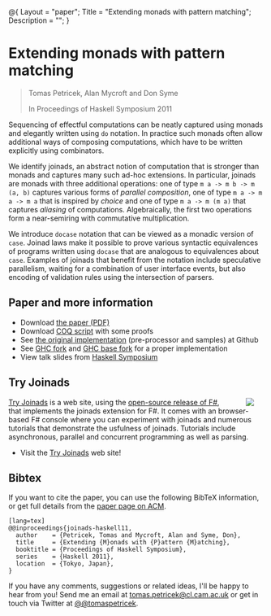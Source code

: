 ﻿@{ 
  Layout = "paper";
  Title = "Extending monads with pattern matching";
  Description = "";
}

# Extending monads with pattern matching

> Tomas Petricek, Alan Mycroft and Don Syme
>
> In Proceedings of Haskell Symposium 2011
  
Sequencing of effectful computations can be neatly captured using monads and elegantly written using 
`do` notation. In practice such monads often allow additional ways of composing computations, 
which have to be written explicitly using combinators.

We identify joinads, an abstract notion of computation that is stronger than monads and captures
many such ad-hoc extensions. In particular, joinads are monads with three additional operations: 
one of type `m a -> m b -> m (a, b)` captures various forms of <em>parallel composition</em>, 
one of type `m a -> m a -> m a` that is inspired by <em>choice</em> and one of type `m a -> m (m a)` 
that captures <em>aliasing</em> of computations. Algebraically, the first two operations form a 
near-semiring with commutative multiplication.

We introduce `docase` notation that can be viewed as a monadic version of `case`. Joinad laws
make it possible to prove various syntactic equivalences of programs written using `docase` 
that are analogous to equivalences about `case`. Examples of joinads that benefit from the notation
include speculative parallelism, waiting for a combination of user interface events, but also 
encoding of validation rules using the intersection of parsers.

## Paper and more information

 - Download [the paper (PDF)](docase.pdf)
 - Download [COQ script](docase.v) with some proofs
 - See [the original implementation](http://github.com/tpetricek/Haskell.Joinads) (pre-processor and samples) at Github
 - See [GHC fork](https://github.com/tpetricek/Haskell.Extensions) and [GHC base fork](https://github.com/tpetricek/Haskell.Extensions.Base) for a proper implementation
 - View talk slides from [Haskell Symposium](haskell-symposium.pdf)
 
## Try Joinads

<img src="tryjoinads.png" style="float:right;margin:0px 20px 0px 30px" />

[Try Joinads](http://tryjoinads.org) is a web site, using the 
[open-source release of F#](https://github.com/fsharp/fsharp), that implements
the joinads extension for F#. It comes with an browser-based F# console where you can experiment with
joinads and numerous tutorials that demonstrate the usfulness of joinads. Tutorials include
asynchronous, parallel and concurrent programming as well as parsing.

 - Visit the [Try Joinads](http://tryjoinads.org) web site!

## <a id="cite">Bibtex</a>
If you want to cite the paper, you can use the following BibTeX information, or
get full details from the [paper page on ACM](http://dl.acm.org/citation.cfm?id=2034675.2034677&coll=DL&dl=GUIDE&CFID=375487526&CFTOKEN=86636259).

    [lang=tex]
    @@inproceedings{joinads-haskell11,
      author    = {Petricek, Tomas and Mycroft, Alan and Syme, Don},
      title     = {Extending {M}onads with {P}attern {M}atching},
      booktitle = {Proceedings of Haskell Symposium},
      series    = {Haskell 2011},
      location  = {Tokyo, Japan},
    } 

If you have any comments, suggestions or related ideas, I'll be happy to 
hear from you! Send me an email at [tomas.petricek@cl.cam.ac.uk](mailto:tomas.petricek@cl.cam.ac.uk)
or get in touch via Twitter at [@@tomaspetricek](http://twitter.com/tomaspetricek).
